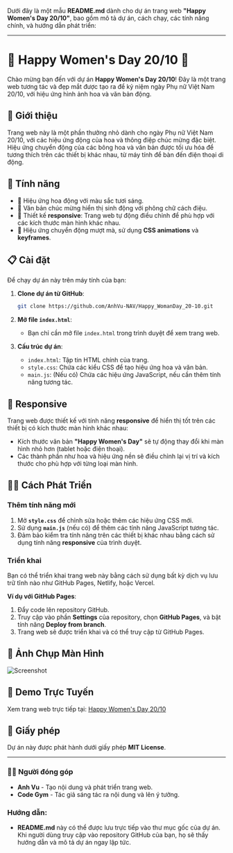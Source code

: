 Dưới đây là một mẫu **README.md** dành cho dự án trang web **"Happy Women's Day 20/10"**, bao gồm mô tả dự án, cách chạy, các tính năng chính, và hướng dẫn phát triển:

---

# 🎉 Happy Women's Day 20/10 🎉

Chào mừng bạn đến với dự án **Happy Women's Day 20/10**! Đây là một trang web tương tác và đẹp mắt được tạo ra để kỷ niệm ngày Phụ nữ Việt Nam 20/10, với hiệu ứng hình ảnh hoa và văn bản động.

## 🌸 Giới thiệu

Trang web này là một phần thưởng nhỏ dành cho ngày Phụ nữ Việt Nam 20/10, với các hiệu ứng động của hoa và thông điệp chúc mừng đặc biệt. Hiệu ứng chuyển động của các bông hoa và văn bản được tối ưu hóa để tương thích trên các thiết bị khác nhau, từ máy tính để bàn đến điện thoại di động.

## 🎯 Tính năng

- 🌼 Hiệu ứng hoa động với màu sắc tươi sáng.
- 🎨 Văn bản chúc mừng hiển thị sinh động với phông chữ cách điệu.
- 📱 Thiết kế **responsive**: Trang web tự động điều chỉnh để phù hợp với các kích thước màn hình khác nhau.
- 🌟 Hiệu ứng chuyển động mượt mà, sử dụng **CSS animations** và **keyframes**.

## 📋 Cài đặt

Để chạy dự án này trên máy tính của bạn:

1. **Clone dự án từ GitHub**:

   ```bash
   git clone https://github.com/AnhVu-NAV/Happy_WomanDay_20-10.git
   ```

2. **Mở file `index.html`**:

   - Bạn chỉ cần mở file `index.html` trong trình duyệt để xem trang web.

3. **Cấu trúc dự án**:
   - `index.html`: Tập tin HTML chính của trang.
   - `style.css`: Chứa các kiểu CSS để tạo hiệu ứng hoa và văn bản.
   - `main.js`: (Nếu có) Chứa các hiệu ứng JavaScript, nếu cần thêm tính năng tương tác.

## 📱 Responsive

Trang web được thiết kế với tính năng **responsive** để hiển thị tốt trên các thiết bị có kích thước màn hình khác nhau:

- Kích thước văn bản **"Happy Women's Day"** sẽ tự động thay đổi khi màn hình nhỏ hơn (tablet hoặc điện thoại).
- Các thành phần như hoa và hiệu ứng nền sẽ điều chỉnh lại vị trí và kích thước cho phù hợp với từng loại màn hình.

## 👩‍💻 Cách Phát Triển

### Thêm tính năng mới

1. Mở **`style.css`** để chỉnh sửa hoặc thêm các hiệu ứng CSS mới.
2. Sử dụng **`main.js`** (nếu có) để thêm các tính năng JavaScript tương tác.
3. Đảm bảo kiểm tra tính năng trên các thiết bị khác nhau bằng cách sử dụng tính năng **responsive** của trình duyệt.

### Triển khai

Bạn có thể triển khai trang web này bằng cách sử dụng bất kỳ dịch vụ lưu trữ tĩnh nào như GitHub Pages, Netlify, hoặc Vercel.

**Ví dụ với GitHub Pages**:

1. Đẩy code lên repository GitHub.
2. Truy cập vào phần **Settings** của repository, chọn **GitHub Pages**, và bật tính năng **Deploy from branch**.
3. Trang web sẽ được triển khai và có thể truy cập từ GitHub Pages.

## 📸 Ảnh Chụp Màn Hình

![Screenshot](link-to-screenshot.png)

## 🎉 Demo Trực Tuyến

Xem trang web trực tiếp tại: [Happy Women's Day 20/10](https://anhvu-nav.github.io/Happy_WomanDay_20-10/)

## 📄 Giấy phép

Dự án này được phát hành dưới giấy phép **MIT License**.

---

### 👨‍💻 Người đóng góp

- **Anh Vu** - Tạo nội dung và phát triển trang web.
- **Code Gym** - Tác giả sáng tác ra nội dung và lên ý tưởng.

### Hướng dẫn:

- **README.md** này có thể được lưu trực tiếp vào thư mục gốc của dự án. Khi người dùng truy cập vào repository GitHub của bạn, họ sẽ thấy hướng dẫn và mô tả dự án ngay lập tức.
